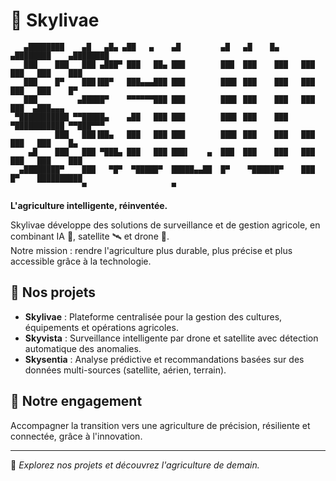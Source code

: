 # 🌻 Skylivae

```text
   ▄████████    ▄█   ▄█▄ ▄██   ▄    ▄█         ▄█   ▄█    █▄     ▄████████    ▄████████ 
   ███    ███   ███ ▄███▀ ███   ██▄ ███        ███  ███    ███   ███    ███   ███    ███ 
   ███    █▀    ███▐██▀   ███▄▄▄███ ███        ███▌ ███    ███   ███    ███   ███    █▀  
   ███         ▄█████▀    ▀▀▀▀▀▀███ ███        ███▌ ███    ███   ███    ███  ▄███▄▄▄     
 ▀███████████ ▀▀█████▄    ▄██   ███ ███        ███▌ ███    ███ ▀███████████ ▀▀███▀▀▀     
          ███   ███▐██▄   ███   ███ ███        ███▌ ███    ███   ███    ███   ███    █▄  
    ▄█    ███   ███ ▀███▄ ███   ███ ███▌    ▄  ███  ███    ███   ███    ███   ███    ███ 
  ▄████████▀    ███   ▀█▀  ▀█████▀  █████▄▄██  █▀    ▀██████▀    ███    █▀    ██████████ 
                ▀                   ▀
```

**L'agriculture intelligente, réinventée.**

Skylivae développe des solutions de surveillance et de gestion agricole, en combinant IA 🤖, satellite 🛰️ et drone 🚁.  
Notre mission : rendre l'agriculture plus durable, plus précise et plus accessible grâce à la technologie.

## 🚀 Nos projets

- **Skylivae** : Plateforme centralisée pour la gestion des cultures, équipements et opérations agricoles.
- **Skyvista** : Surveillance intelligente par drone et satellite avec détection automatique des anomalies.
- **Skysentia** : Analyse prédictive et recommandations basées sur des données multi-sources (satellite, aérien, terrain).

## 🌱 Notre engagement

Accompagner la transition vers une agriculture de précision, résiliente et connectée, grâce à l'innovation.

---

🔎 *Explorez nos projets et découvrez l'agriculture de demain.*
